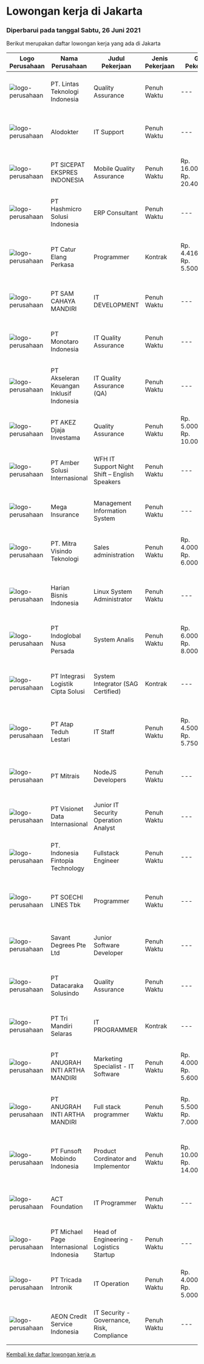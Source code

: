 
  # Lowongan kerja di Jakarta

  ### Diperbarui pada tanggal Sabtu, 26 Juni 2021

  Berikut merupakan daftar lowongan kerja yang ada di Jakarta

  |Logo Perusahaan | Nama Perusahaan | Judul Pekerjaan | Jenis Pekerjaan | Gaji Pekerjaan | Lokasi | Deskripsi | Tanggal diunggah | Pranala |
  | -------------- | --------------- | --------------- | --------- | --------- | -------------- | ------- | ----------- | ----------- |
  |![logo-perusahaan](https://image-service-cdn.seek.com.au/5c6ccdc29f4e281af508ecd56e5a2231541b9291/ee4dce1061f3f616224767ad58cb2fc751b8d2dc)|PT. Lintas Teknologi Indonesia|Quality Assurance|Penuh Waktu|---|Jakarta Raya|QUALITY ASSURANCE Duties &amp; Responsibilities: Overseeing quality control throughout the development of our product by building and testing routing...|Jumat, 25 Juni 2021|https://www.jobstreet.co.id/id/job/quality-assurance-3552750?token=0~4051da24-b994-4245-92ab-e19d3014c314&sectionRank=1&jobId=jobstreet-id-job-3552750|
|![logo-perusahaan](https://image-service-cdn.seek.com.au/97ba15549cc8f35df4ca223b77d47a6543bb37ca/ee4dce1061f3f616224767ad58cb2fc751b8d2dc)|Alodokter|IT Support|Penuh Waktu|---|Jakarta Selatan|Persyaratan: Minimal Lulus SMK TKJ/RPL/SIJA , D3 atau S1 lebih baik Lulus dari sekolah / universitas dengan reputasi baik Berpengalaman dalam dunia IT...|Jumat, 25 Juni 2021|https://www.jobstreet.co.id/id/job/it-support-3565434?token=0~4051da24-b994-4245-92ab-e19d3014c314&sectionRank=2&jobId=jobstreet-id-job-3565434|
|![logo-perusahaan](https://image-service-cdn.seek.com.au/374d4ada14a561836b23bd3aba954a78b742d951/ee4dce1061f3f616224767ad58cb2fc751b8d2dc)|PT SICEPAT EKSPRES INDONESIA|Mobile Quality Assurance|Penuh Waktu|Rp. 16.000.000-Rp. 20.400.000|Jakarta Pusat|Detail Responsibility : Building and managing automated build/test/deployment environments Create detailed and well-structured test scenario...|Jumat, 25 Juni 2021|https://www.jobstreet.co.id/id/job/mobile-quality-assurance-3565494?token=0~4051da24-b994-4245-92ab-e19d3014c314&sectionRank=3&jobId=jobstreet-id-job-3565494|
|![logo-perusahaan](https://image-service-cdn.seek.com.au/f6d60ad46f70dbd67cd5ea70ad66341689963cbd/ee4dce1061f3f616224767ad58cb2fc751b8d2dc)|PT Hashmicro Solusi Indonesia|ERP Consultant|Penuh Waktu|---|Jakarta Barat|Responsibilities: Manage and ensure ERP projects are done on time, on budget and on scope with high customer satisfaction Gather requirements, manage...|Jumat, 25 Juni 2021|https://www.jobstreet.co.id/id/job/erp-consultant-3557240?token=0~4051da24-b994-4245-92ab-e19d3014c314&sectionRank=4&jobId=jobstreet-id-job-3557240|
|![logo-perusahaan](https://image-service-cdn.seek.com.au/4c8a0e4624eb34fbe97f13c2242d4b084b14728f/ee4dce1061f3f616224767ad58cb2fc751b8d2dc)|PT Catur Elang Perkasa|Programmer|Kontrak|Rp. 4.416.200-Rp. 5.500.000|Jakarta Selatan|PROGRAMMER / ERP DEVELOPERJob Requirements Minimal lulusan D3 Teknik Informasi/Sistem Informasi/Manajemen Informasi Berpengalaman di bidang ERP...|Jumat, 25 Juni 2021|https://www.jobstreet.co.id/id/job/programmer-3565554?token=0~4051da24-b994-4245-92ab-e19d3014c314&sectionRank=5&jobId=jobstreet-id-job-3565554|
|![logo-perusahaan](https://us.123rf.com/450wm/pavelstasevich/pavelstasevich1811/pavelstasevich181101027/112815900-stock-vector-no-image-available-icon-flat-vector.jpg?ver=6)|PT SAM CAHAYA MANDIRI|IT DEVELOPMENT|Penuh Waktu|---|Jakarta Timur|PT. SAM CAHAYA MANDIRI adalah perusahaan yang sedang berkembang di jakarta timur, PIK (perkampungan industri kecil). Bergerak dalam bidang...|Sabtu, 26 Juni 2021|https://www.jobstreet.co.id/id/job/it-development-3566155?token=0~4051da24-b994-4245-92ab-e19d3014c314&sectionRank=6&jobId=jobstreet-id-job-3566155|
|![logo-perusahaan](https://image-service-cdn.seek.com.au/359862728cba9b7620238e932b4a1e4ddc93c836/ee4dce1061f3f616224767ad58cb2fc751b8d2dc)|PT Monotaro Indonesia|IT Quality Assurance|Penuh Waktu|---|Jakarta Pusat|PT MONOTARO INDONESIA runs the B-to-B online stores (monotaro.id) that supply indirect materials such as office supplies, various kinds of tools...|Jumat, 25 Juni 2021|https://www.jobstreet.co.id/id/job/it-quality-assurance-3565603?token=0~4051da24-b994-4245-92ab-e19d3014c314&sectionRank=7&jobId=jobstreet-id-job-3565603|
|![logo-perusahaan](https://image-service-cdn.seek.com.au/4bdf26ac4004bd855496f41db6f7952705bcea0e/ee4dce1061f3f616224767ad58cb2fc751b8d2dc)|PT Akseleran Keuangan Inklusif Indonesia|IT Quality Assurance (QA)|Penuh Waktu|---|Jakarta Selatan|Tugas &amp; Tanggung Jawab:  Melakukan investigasi &amp; penyelesaian yang berhubungan dengan aplikasi Android Melakukan analisa desain user interface...|Jumat, 25 Juni 2021|https://www.jobstreet.co.id/id/job/it-quality-assurance-qa-3565694?token=0~4051da24-b994-4245-92ab-e19d3014c314&sectionRank=8&jobId=jobstreet-id-job-3565694|
|![logo-perusahaan](https://image-service-cdn.seek.com.au/f3e264ec1d7e8d886af39fe4d50497d531db488b/ee4dce1061f3f616224767ad58cb2fc751b8d2dc)|PT AKEZ Djaja Investama|Quality Assurance|Penuh Waktu|Rp. 5.000.000-Rp. 10.000.000|Jakarta Selatan|Currently we are looking for young professionals to be part of our dynamic team as:  Quality Assurance Responsibilities : Reviewing quality...|Jumat, 25 Juni 2021|https://www.jobstreet.co.id/id/job/quality-assurance-3565621?token=0~4051da24-b994-4245-92ab-e19d3014c314&sectionRank=9&jobId=jobstreet-id-job-3565621|
|![logo-perusahaan](https://us.123rf.com/450wm/pavelstasevich/pavelstasevich1811/pavelstasevich181101027/112815900-stock-vector-no-image-available-icon-flat-vector.jpg?ver=6)|PT Amber Solusi Internasional|WFH IT Support Night Shift – English Speakers|Penuh Waktu|---|Jakarta Raya|WFH IT Support Night Shift – English SpeakersDuties and Responsibilities:  Supporting the business in IT area (application and data) Update pricing...|Jumat, 25 Juni 2021|https://www.jobstreet.co.id/id/job/wfh-it-support-night-shift-english-speakers-3565404?token=0~4051da24-b994-4245-92ab-e19d3014c314&sectionRank=10&jobId=jobstreet-id-job-3565404|
|![logo-perusahaan](https://image-service-cdn.seek.com.au/59b3b5b707ef2cae47834dda3203bb06e3d84914/ee4dce1061f3f616224767ad58cb2fc751b8d2dc)|Mega Insurance|Management Information System|Penuh Waktu|---|Jakarta Selatan|Job Responsibilities: Developing and implementing organization network and databases. Work closely with stakeholders within regional data and local IT...|Jumat, 25 Juni 2021|https://www.jobstreet.co.id/id/job/management-information-system-3566122?token=0~4051da24-b994-4245-92ab-e19d3014c314&sectionRank=11&jobId=jobstreet-id-job-3566122|
|![logo-perusahaan](https://image-service-cdn.seek.com.au/1f7a7727a8c7f5b10b1a079dbcc72f0471ed7bff/ee4dce1061f3f616224767ad58cb2fc751b8d2dc)|PT. Mitra Visindo Teknologi|Sales administration|Penuh Waktu|Rp. 4.000.000-Rp. 6.000.000|Jakarta Raya|Do you like Tidiness, Precision, and meet with new people ?Job Description :• Coordinate office activities and operations to secure efficiency and...|Rabu, 23 Juni 2021|https://www.jobstreet.co.id/id/job/sales-administration-3563600?token=0~4051da24-b994-4245-92ab-e19d3014c314&sectionRank=12&jobId=jobstreet-id-job-3563600|
|![logo-perusahaan](https://image-service-cdn.seek.com.au/5af97bc6e1344b495e23db32ec67a974cb67ab46/ee4dce1061f3f616224767ad58cb2fc751b8d2dc)|Harian Bisnis Indonesia|Linux System Administrator|Penuh Waktu|---|Jakarta Pusat|Linux System Administrator Bisnis.comResponsibilities: Responsible for the maintenance, configuration and smooth operation of Operation System Server,...|Jumat, 25 Juni 2021|https://www.jobstreet.co.id/id/job/linux-system-administrator-3566069?token=0~4051da24-b994-4245-92ab-e19d3014c314&sectionRank=13&jobId=jobstreet-id-job-3566069|
|![logo-perusahaan](https://image-service-cdn.seek.com.au/0ba6ab36a0674ceb23207d1d5f815ab820fda7d3/ee4dce1061f3f616224767ad58cb2fc751b8d2dc)|PT Indoglobal Nusa Persada|System Analis|Penuh Waktu|Rp. 6.000.000-Rp. 8.000.000|Jakarta Timur|Requirement: At least 2 year’s working experience in ERP/Sage ERP. Involve in hands on ERP module &amp; operation process. Strong analytical skills...|Jumat, 25 Juni 2021|https://www.jobstreet.co.id/id/job/system-analis-3548887?token=0~4051da24-b994-4245-92ab-e19d3014c314&sectionRank=14&jobId=jobstreet-id-job-3548887|
|![logo-perusahaan](https://image-service-cdn.seek.com.au/576e023dc3036f634f254def107f2ba47aadba58/ee4dce1061f3f616224767ad58cb2fc751b8d2dc)|PT Integrasi Logistik Cipta Solusi|System Integrator (SAG Certified)|Kontrak|---|Jakarta Utara|ILCS (Indonesia Logistics Community Service) was established by PT Pelindo II (Persero) or Indonesia Port Corporation (IPC) and PT Telekomunikasi...|Jumat, 25 Juni 2021|https://www.jobstreet.co.id/id/job/system-integrator-sag-certified-3557510?token=0~4051da24-b994-4245-92ab-e19d3014c314&sectionRank=15&jobId=jobstreet-id-job-3557510|
|![logo-perusahaan](https://image-service-cdn.seek.com.au/ed3456b7a08b5aa183debc277e4739811a0ade5c/ee4dce1061f3f616224767ad58cb2fc751b8d2dc)|PT Atap Teduh Lestari|IT Staff|Penuh Waktu|Rp. 4.500.000-Rp. 5.750.000|Jakarta Timur|Kualifikasi: Pendidikan minimal D3 Teknik Informatika / Setara Menguasai PHP framework (codeigniter / Laravel), MySQL Mampu membuat aplikasi web dan...|Kamis, 24 Juni 2021|https://www.jobstreet.co.id/id/job/it-staff-3564737?token=0~4051da24-b994-4245-92ab-e19d3014c314&sectionRank=16&jobId=jobstreet-id-job-3564737|
|![logo-perusahaan](https://image-service-cdn.seek.com.au/969b0c47f133a1e0155056a5d964c63953dd6304/ee4dce1061f3f616224767ad58cb2fc751b8d2dc)|PT Mitrais|NodeJS Developers|Penuh Waktu|---|Bali|Build your Career with Mitrais! We're urgently looking for experienced NodeJS Developers to be part of our team for an immediate start.Our client is a...|Jumat, 25 Juni 2021|https://www.jobstreet.co.id/id/job/nodejs-developers-3557891?token=0~4051da24-b994-4245-92ab-e19d3014c314&sectionRank=17&jobId=jobstreet-id-job-3557891|
|![logo-perusahaan](https://image-service-cdn.seek.com.au/7f00c3c4cf081180aeede06da509ec826da9430b/ee4dce1061f3f616224767ad58cb2fc751b8d2dc)|PT Visionet Data Internasional|Junior IT Security Operation Analyst|Penuh Waktu|---|Jakarta Barat|Job Description: IT security management and maintaining the best practice for information security standard in both internal organization and external...|Jumat, 25 Juni 2021|https://www.jobstreet.co.id/id/job/junior-it-security-operation-analyst-3565987?token=0~4051da24-b994-4245-92ab-e19d3014c314&sectionRank=18&jobId=jobstreet-id-job-3565987|
|![logo-perusahaan](https://image-service-cdn.seek.com.au/1c7faeb0abf7154dfdbbe2373c1d77b18d010d72/ee4dce1061f3f616224767ad58cb2fc751b8d2dc)|PT. Indonesia Fintopia Technology|Fullstack Engineer|Penuh Waktu|---|Jakarta Selatan|Job Description: Responsible for office system management and maintenance and troubleshooting problems in the office. Work with internal engineering...|Jumat, 25 Juni 2021|https://www.jobstreet.co.id/id/job/fullstack-engineer-3566049?token=0~4051da24-b994-4245-92ab-e19d3014c314&sectionRank=19&jobId=jobstreet-id-job-3566049|
|![logo-perusahaan](https://image-service-cdn.seek.com.au/d487b01d987a397cf145f30f7a54e8c4a3212f7a/ee4dce1061f3f616224767ad58cb2fc751b8d2dc)|PT SOECHI LINES Tbk|Programmer|Penuh Waktu|---|Jakarta Pusat|GENERAL INFORMATION :Type               : Office JobWork Location : Central Jakarta Indonesia JOB SUMMARY :Responsible for developing &amp; upgrading...|Kamis, 24 Juni 2021|https://www.jobstreet.co.id/id/job/programmer-3551140?token=0~4051da24-b994-4245-92ab-e19d3014c314&sectionRank=20&jobId=jobstreet-id-job-3551140|
|![logo-perusahaan](https://image-service-cdn.seek.com.au/37966fa3d52572d52c94861848cc8ca6a404f5db/ee4dce1061f3f616224767ad58cb2fc751b8d2dc)|Savant Degrees Pte Ltd|Junior Software Developer|Penuh Waktu|---|Jakarta Raya|Junior Software Development Engineer Job DescriptionAbout Savant DegreesSavant Degrees Pte Ltd is a digital innovation studio and we’re looking for a...|Jumat, 25 Juni 2021|https://www.jobstreet.co.id/id/job/junior-software-developer-8596941/origin/sg?token=0~4051da24-b994-4245-92ab-e19d3014c314&sectionRank=21&jobId=jobstreet-sg-job-8596941|
|![logo-perusahaan](https://image-service-cdn.seek.com.au/f5277f208ceeca4cf106aabb6cea6b80f07ff245/ee4dce1061f3f616224767ad58cb2fc751b8d2dc)|PT Datacaraka Solusindo|Quality Assurance|Penuh Waktu|---|Jakarta Raya|Responsibilities : Develop plan for testing applications. Doing testing and ensuring quality of developed applications. Conforming application...|Kamis, 24 Juni 2021|https://www.jobstreet.co.id/id/job/quality-assurance-3565204?token=0~4051da24-b994-4245-92ab-e19d3014c314&sectionRank=22&jobId=jobstreet-id-job-3565204|
|![logo-perusahaan](https://image-service-cdn.seek.com.au/c16b93c24e8646796a6fe5745b883fb5c901a1dd/ee4dce1061f3f616224767ad58cb2fc751b8d2dc)|PT Tri Mandiri Selaras|IT PROGRAMMER|Kontrak|---|Jakarta Pusat|Kualifikasi :1. Pendidikan lulusan S1 Sistem Informatika2. Usia 21- 35 tahun3. Menguasai PHP, SQL Server, JavaScript4. Pengalaman Programmer min 2...|Jumat, 25 Juni 2021|https://www.jobstreet.co.id/id/job/it-programmer-3565508?token=0~4051da24-b994-4245-92ab-e19d3014c314&sectionRank=23&jobId=jobstreet-id-job-3565508|
|![logo-perusahaan](https://image-service-cdn.seek.com.au/cbdd6687e407f010dbd406387b12d36a30987c8d/ee4dce1061f3f616224767ad58cb2fc751b8d2dc)|PT ANUGRAH INTI ARTHA MANDIRI|Marketing Specialist - IT Software|Penuh Waktu|Rp. 4.000.000-Rp. 5.600.000|Jakarta Timur|As Marketing Specialist, you are required to: Actively handle marketing activities from offline marketing to digital marketing - from offline campaign...|Jumat, 25 Juni 2021|https://www.jobstreet.co.id/id/job/marketing-specialist-it-software-3557381?token=0~4051da24-b994-4245-92ab-e19d3014c314&sectionRank=24&jobId=jobstreet-id-job-3557381|
|![logo-perusahaan](https://image-service-cdn.seek.com.au/cbdd6687e407f010dbd406387b12d36a30987c8d/ee4dce1061f3f616224767ad58cb2fc751b8d2dc)|PT ANUGRAH INTI ARTHA MANDIRI|Full stack programmer|Penuh Waktu|Rp. 5.500.000-Rp. 7.000.000|Jakarta Timur|Deskripsi Pekerjaan- Mahir menggunakan PHP laravel Framework- Mampu merancang sistem dari awal- Mampu membuat Web Service / REST API.- Sepenuhnya...|Jumat, 25 Juni 2021|https://www.jobstreet.co.id/id/job/full-stack-programmer-3557380?token=0~4051da24-b994-4245-92ab-e19d3014c314&sectionRank=25&jobId=jobstreet-id-job-3557380|
|![logo-perusahaan](https://image-service-cdn.seek.com.au/67e616b67cc74092ad83a84a9584097615bad887/ee4dce1061f3f616224767ad58cb2fc751b8d2dc)|PT Funsoft Mobindo Indonesia|Product Cordinator and Implementor|Penuh Waktu|Rp. 10.000.000-Rp. 14.000.000|Jakarta Selatan|Communicate and coordinate request from all department to IT Team Find best solution to Implement Translate IT related documents as Necessary Improve...|Jumat, 25 Juni 2021|https://www.jobstreet.co.id/id/job/product-cordinator-and-implementor-3557537?token=0~4051da24-b994-4245-92ab-e19d3014c314&sectionRank=26&jobId=jobstreet-id-job-3557537|
|![logo-perusahaan](https://image-service-cdn.seek.com.au/7e16264a535fc2114d34b3ddea9fb7370d851a14/ee4dce1061f3f616224767ad58cb2fc751b8d2dc)|ACT Foundation|IT Programmer|Penuh Waktu|---|Jakarta Raya|Tugas Pokok:1. Melakukan implementasi sistem dari desain yang telah dibuat.2. Membantu client services dalam pembuatan user manual dari sistem yang...|Jumat, 25 Juni 2021|https://www.jobstreet.co.id/id/job/it-programmer-3565884?token=0~4051da24-b994-4245-92ab-e19d3014c314&sectionRank=27&jobId=jobstreet-id-job-3565884|
|![logo-perusahaan](https://image-service-cdn.seek.com.au/6f9556b46c1b5cc7aedf100dfc0ed24c4de1fe86/ee4dce1061f3f616224767ad58cb2fc751b8d2dc)|PT Michael Page Internasional Indonesia|Head of Engineering - Logistics Startup|Penuh Waktu|---|Jakarta Raya|Key figure within the leadership team and have a voice on how the business will look like in the near future Client DetailsLogistics...|Jumat, 25 Juni 2021|https://www.jobstreet.co.id/id/job/head-of-engineering-logistics-startup-3565824?token=0~4051da24-b994-4245-92ab-e19d3014c314&sectionRank=28&jobId=jobstreet-id-job-3565824|
|![logo-perusahaan](https://image-service-cdn.seek.com.au/f59ae2c18bc86d08afe0fb5316a394830659e2c6/ee4dce1061f3f616224767ad58cb2fc751b8d2dc)|PT Tricada Intronik|IT Operation|Penuh Waktu|Rp. 4.000.000-Rp. 5.000.000|Jakarta Raya|Responsibility: You will be responsible to provide technical support and maintain products’ on customer’s site. Your work hours will be based on...|Kamis, 24 Juni 2021|https://www.jobstreet.co.id/id/job/it-operation-3564554?token=0~4051da24-b994-4245-92ab-e19d3014c314&sectionRank=29&jobId=jobstreet-id-job-3564554|
|![logo-perusahaan](https://image-service-cdn.seek.com.au/30782cbc5442a0eeb8c589f0de706c05acee4a3b/ee4dce1061f3f616224767ad58cb2fc751b8d2dc)|AEON Credit Service Indonesia|IT Security - Governance, Risk, Compliance|Penuh Waktu|---|Jakarta Raya|Job Description: Develop, implement, and maintain policies and procedures regarding IT Security Enforce security policies Manage employee security...|Jumat, 25 Juni 2021|https://www.jobstreet.co.id/id/job/it-security-governance-risk-compliance-3558297?token=0~4051da24-b994-4245-92ab-e19d3014c314&sectionRank=30&jobId=jobstreet-id-job-3558297|


  [Kembali ke daftar lowongan kerja 🔙](../README.md#daftar-lowongan-kerja)
  